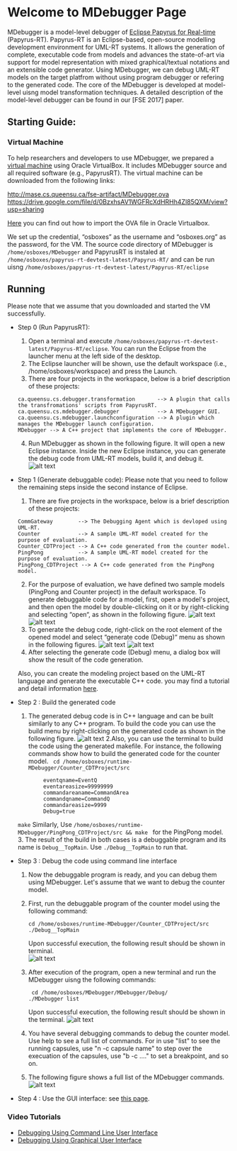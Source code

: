 # Welcome to MDebugger Page
MDebugger is a model-level debugger of [Eclipse Papyrus for Real-time](https://eclipse.org/papyrus-rt/) (Papyrus-RT). Papyrus-RT is an Eclipse-based, open-source modelling development environment for UML-RT systems. It allows the generation of complete, executable code from models and advances the state-of-art via support for model representation with mixed graphical/textual notations and an extensible code generator. Using MDebugger, we can debug UML-RT models on the target platfrom without using program debugger or refering to the generated code. The core of the MDebugger is developed at model-level uisng model transformation techniques. A detailed description of the model-level debugger can be found in our [FSE 2017] paper.


## Starting Guide:
### Virtual Machine

To help researchers and developers to use MDebugger, we prepared a [virtual machine](http://mase.cs.queensu.ca/fse-artifact/MDebugger.ova) using Oracle VirtualBox. It includes MDebugger source  and all required software (e.g., PapyrusRT). The virtual machine can be downloaded from the following links:

http://mase.cs.queensu.ca/fse-artifact/MDebugger.ova
https://drive.google.com/file/d/0BzxhsAV1WGFRcXdHRHh4Zl85QXM/view?usp=sharing

[Here](https://www.youtube.com/watch?v=ZCfRtQ7-bh8 ) you can find out how to import the OVA file in Oracle Virtualbox. 


We set up the credential, “osboxes” as the username and “osboxes.org” as the password, for the VM. The source code directory of MDebugger is ```/home/osboxes/MDebugger``` and PapyrusRT is instaled at ```/home/osboxes/papyrus-rt-devtest-latest/Papyrus-RT/``` and can be run uisng ```/home/osboxes/papyrus-rt-devtest-latest/Papyrus-RT/eclipse```


## Running
Please note that we assume that you downloaded and started the VM successfully.
- Step 0 (Run PapyrusRT):
    1. Open a terminal and execute  ```/home/osboxes/papyrus-rt-devtest-latest/Papyrus-RT/eclipse```.  You can run the Eclipse from the launcher menu at the left side of the desktop.
    2. The Eclipse launcher will be shown, use the default workspace (i.e., /home/osboxes/workspace) and press the Launch.
    3. There are four projects in the workspace, below is a brief description of these projects: 
    ```
    ca.queensu.cs.debugger.transformation       --> A plugin that calls the transfromations' scripts from PapyrusRT.
    ca.queensu.cs.mdebugger.debugger            --> A MDebugger GUI.
    ca.queensu.cs.mdebugger.launchconfiguration --> A plugin which manages the MDebugger launch configuration.
    MDebugger --> A C++ project that implements the core of MDebugger. 
    ```
    4. Run MDebugger as shown in the following figure. It will open a new Eclipse instance. Inside the new Eclipse instance, you can generate the debug code from UML-RT models, build it, and debug it. 
     ![alt text](screenshots/run-eclipse.png)
    

- Step 1  (Generate debuggable code):
Please note that you need to follow the remaining steps inside the second instance of Eclipse. 
    1. There are five projects in the workspace, below is a brief description of these projects: 
    ```
    CommGateway        --> The Debugging Agent which is devloped using UML-RT.
    Counter            --> A sample UML-RT model created for the purpose of evaluation.
    Counter_CDTProject --> A C++ code generated from the counter model.
    PingPong           --> A sample UML-RT model created for the purpose of evaluation.
    PingPong_CDTProject --> A C++ code generated from the PingPong model.
    ```
    2. For the purpose of evaluation, we have defined two sample models (PingPong and Counter project) in the default workspace. To generate debuggable code for a model, first, open a model's project, and then open the model by double-clicking on it or by right-clicking and selecting “open“,  as shown in the following figure. 
    ![alt text](screenshots/project-model-pointer.png)
    ![alt text](screenshots/open-model.png)
    2. To generate the debug code, right-click on the root element of the opened model and select “generate code (Debug)“ menu as shown in the following figures.
    ![alt text](screenshots/model-root-element.png)
    ![alt text](screenshots/generate-debug-code.png)
    3. After selecting the generate code (Debug) menu, a dialog box will show the result of the code generation.  
    
    Also, you can create the modeling project based on the UML-RT language and generate the executable C++ code. you may find a tutorial and detail information [here](https://wiki.eclipse.org/Papyrus-RT/User/User_Guide/Getting_Started).  


- Step 2 : Build the generated code
    1. The generated debug code is in C++ language and can be built similarly to any C++ program. To build the code you can use the build menu by right-clicking on the generated code as shown in the following figure.
    ![alt text](screenshots/build-code.png) 
    2.Also, you can use the terminal to build the code using the generated makefile. For instance, the following commands show how to build the generated code for the counter model.
    ``` cd /home/osboxes/runtime-MDebugger/Counter_CDTProject/src```
    ``` Make sure that config file called "config" is created and contain the following information.
            eventqname=EventQ
            eventareasize=99999999
            commandareaname=CommandArea
            commandqname=CommandQ
            commandareasize=9999
            Debug=true
    ```
    ```make```
    Similarly, Use  ```/home/osboxes/runtime-MDebugger/PingPong_CDTProject/src && make ``` for the PingPong model.
    3. The result of the build in both cases is a debuggable program and its name is ```Debug__TopMain```. Use ```./Debug__TopMain``` to run that.

- Step 3 : Debug the code using command line interface
    1. Now the debuggable program is ready, and you can debug them using MDebugger. Let's assume that we want to debug the counter model.
    2. First, run the debuggable program of the counter model using the following command:
    
         ```
         cd /home/osboxes/runtime-MDebugger/Counter_CDTProject/src
         ./Debug__TopMain
         ```
          Upon successful execution, the following result should be shown in terminal.  
            ![alt text](screenshots/run-debuggable.png)
     3. After execution of the program, open a new terminal and run the MDebugger uisng the following commands:
         ```
          cd /home/osboxes/MDebugger/MDebugger/Debug/
         ./MDebugger list
         
         ```
         Upon successful execution, the following result should be shown in the terminal. 
          ![alt text](screenshots/MDebugger-list.png)
     4. You have several debugging commands to debug the counter model. Use help to see a full list of commands. 
        For in use "list" to see the running capsules, 
                    use "n -c capsule name" to step over the execuation of the capsules,
                    use "b -c ...." to set a breakpoint,
                    and so on. 
     5. The following figure shows a full list of the MDebugger commands.
        ![alt text](screenshots/MDebugger-Commands.png)         
- Step 4 : Use the GUI interface: see [this page](https://github.com/moji1/MDebugger/tree/master/MDebugger-Eclipse-GUI).

### Video Tutorials
- [Debugging Using Command Line User Interface](https://youtu.be/UJ4BYSOrTOQ)
- [Debugging Using Graphical User Interface](https://youtu.be/PvPbV5QkQ9Y)
<!-- .### Evaluation Scenarios
### Developer Guide
### Other Resources
### Support or Contact--!>

